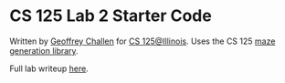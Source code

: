 # CS 125 Lab 2 Starter Code

Written by [Geoffrey Challen](http://bluegroup.systems/people/gwa) for [CS
125@Illinois](https://cs125.cs.illinois.edu). Uses the CS 125 [maze generation
library](https://github.com/cs125-illinois/mazemaker).

Full lab writeup [here](https://cs125.cs.illinois.edu/lab/1/#maze).
